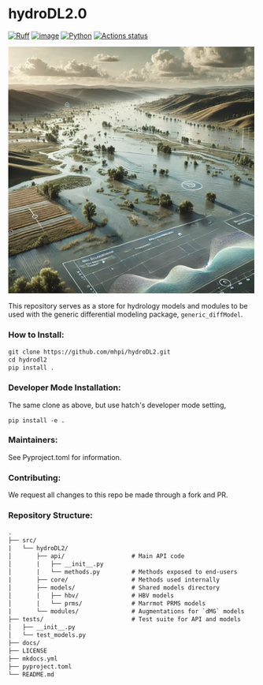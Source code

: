# hydroDL2.0
[![Ruff](https://img.shields.io/endpoint?url=https://raw.githubusercontent.com/astral-sh/ruff/main/assets/badge/v2.json)](https://github.com/astral-sh/ruff)
[![image](https://img.shields.io/pypi/l/ruff.svg)](https://github.com/astral-sh/ruff/blob/main/LICENSE)
[![Python](https://img.shields.io/badge/python-3.10%20%7C%203.11-blue)]()
[![Actions status](https://github.com/astral-sh/ruff/workflows/CI/badge.svg)](https://github.com/astral-sh/ruff/actions)

<img src="docs/images/hydrodl2_cover_logo.png" alt="hydroOps" width="500" height="500">

This repository serves as a store for hydrology models and modules to be used
with the generic differential modeling package, `generic_diffModel`. 

### How to Install:
```shell
git clone https://github.com/mhpi/hydroDL2.git
cd hydrodl2
pip install .
```

### Developer Mode Installation:
The same clone as above, but use hatch's developer mode setting,
```shell
pip install -e .
```

### Maintainers:
See Pyproject.toml for information.

### Contributing:
We request all changes to this repo be made through a fork and PR.


### Repository Structure:

    .
    ├── src/
    |   └── hydroDL2/ 
    │       ├── api/                   # Main API code
    │       |   ├── __init__.py        
    │       |   └── methods.py         # Methods exposed to end-users
    |       ├── core/                  # Methods used internally
    │       ├── models/                # Shared models directory
    │       |   ├── hbv/               # HBV models
    │       |   └── prms/              # Marrmot PRMS models     
    |       └── modules/               # Augmentations for `dMG` models
    ├── tests/                         # Test suite for API and models
    │   ├── __init__.py            
    │   └── test_models.py
    ├── docs/                          
    ├── LICENSE
    ├── mkdocs.yml
    ├── pyproject.toml             
    └── README.md                      
